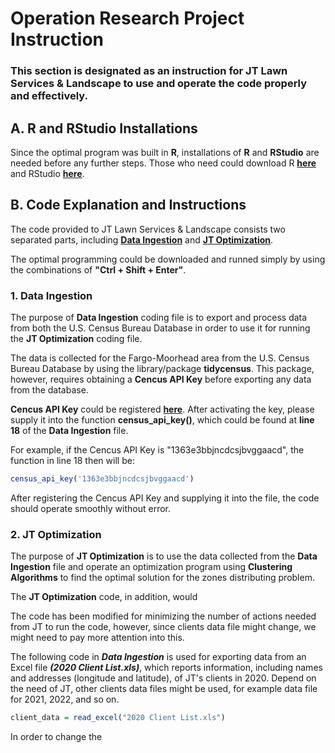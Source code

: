 # Operation Research Project Instruction

### This section is designated as an instruction for JT Lawn Services & Landscape to use and operate the code properly and effectively. 

## A. R and RStudio Installations
Since the optimal program was built in **R**, installations of **R** and **RStudio** are needed before any further steps. Those who need could download R **[here](https://cran.r-project.org/)** and RStudio **[here](https://posit.co/download/rstudio-desktop/)**. 

## B. Code Explanation and Instructions

The code provided to JT Lawn Services & Landscape consists two separated parts, including **[Data Ingestion](https://github.com/ctran93/Operation-Research/blob/main/clean/Data%20Ingestion.Rmd)** and **[JT Optimization](https://github.com/ctran93/Operation-Research/blob/main/clean/JT%20Optimization.Rmd)**. 

The optimal programming could be downloaded and runned simply by using the combinations of **"Ctrl + Shift + Enter"**.

### 1. Data Ingestion

The purpose of **Data Ingestion** coding file is to export and process data from both the U.S. Census Bureau Database in order to use it for running the **JT Optimization** coding file. 

The data is collected for the Fargo-Moorhead area from the U.S. Census Bureau Database by using the library/package **tidycensus**. This package, however, requires obtaining a **Cencus API Key** before exporting any data from the database. 

**Cencus API Key** could be registered **[here](http://api.census.gov/data/key_signup.html)**. After activating the key, please supply it into the function **census_api_key()**, which could be found at **line 18** of the **Data Ingestion** file. 

For example, if the Cencus API Key is "1363e3bbjncdcsjbvggaacd", the function in line 18 then will be:

```r
census_api_key('1363e3bbjncdcsjbvggaacd')
```

After registering the Cencus API Key and supplying it into the file, the code should operate smoothly without error. 

### 2. JT Optimization

The purpose of **JT Optimization** is to use the data collected from the **Data Ingestion** file and operate an optimization program using **Clustering Algorithms** to find the optimal solution for the zones distributing problem. 

The **JT Optimization** code, in addition, would 

The code has been modified for minimizing the number of actions needed from JT to run the code, however, since clients data file might change, we might need to pay more attention into this. 

The following code in ***Data Ingestion*** is used for exporting data from an Excel file ***(2020 Client List.xls)***, which reports information, including names and addresses (longitude and latitude), of JT's clients in 2020. Depend on the need of JT, other clients data files might be used, for example data file for 2021, 2022, and so on. 

```r
client_data = read_excel("2020 Client List.xls")
```

In order to change the 




